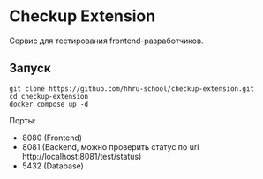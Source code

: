 # Checkup Extension

Сервис для тестирования frontend-разработчиков.

## Запуск

```
git clone https://github.com/hhru-school/checkup-extension.git
cd checkup-extension
docker compose up -d
```

Порты:
- 8080 (Frontend)
- 8081 (Backend, можно проверить статус по url http://localhost:8081/test/status)
- 5432 (Database)
